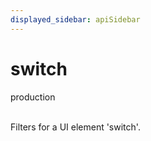 ```yaml
---
displayed_sidebar: apiSidebar
---
```

# switch
<span class="theme-doc-version-badge badge badge--success">production</span><br/><br/>

Filters for a UI element 'switch'.

